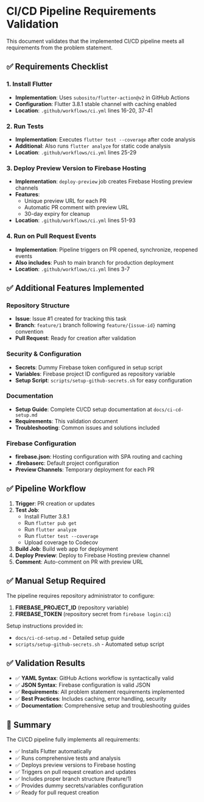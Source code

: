 # CI/CD Pipeline Requirements Validation

This document validates that the implemented CI/CD pipeline meets all requirements from the problem statement.

## ✅ Requirements Checklist

### 1. Install Flutter
- **Implementation**: Uses `subosito/flutter-action@v2` in GitHub Actions
- **Configuration**: Flutter 3.8.1 stable channel with caching enabled
- **Location**: `.github/workflows/ci.yml` lines 16-20, 37-41

### 2. Run Tests  
- **Implementation**: Executes `flutter test --coverage` after code analysis
- **Additional**: Also runs `flutter analyze` for static code analysis
- **Location**: `.github/workflows/ci.yml` lines 25-29

### 3. Deploy Preview Version to Firebase Hosting
- **Implementation**: `deploy-preview` job creates Firebase Hosting preview channels
- **Features**: 
  - Unique preview URL for each PR
  - Automatic PR comment with preview URL
  - 30-day expiry for cleanup
- **Location**: `.github/workflows/ci.yml` lines 51-93

### 4. Run on Pull Request Events
- **Implementation**: Pipeline triggers on PR opened, synchronize, reopened events
- **Also includes**: Push to main branch for production deployment
- **Location**: `.github/workflows/ci.yml` lines 3-7

## ✅ Additional Features Implemented

### Repository Structure
- **Issue**: Issue #1 created for tracking this task
- **Branch**: `feature/1` branch following `feature/{issue-id}` naming convention
- **Pull Request**: Ready for creation after validation

### Security & Configuration
- **Secrets**: Dummy Firebase token configured in setup script
- **Variables**: Firebase project ID configured as repository variable
- **Setup Script**: `scripts/setup-github-secrets.sh` for easy configuration

### Documentation
- **Setup Guide**: Complete CI/CD setup documentation at `docs/ci-cd-setup.md`
- **Requirements**: This validation document
- **Troubleshooting**: Common issues and solutions included

### Firebase Configuration  
- **firebase.json**: Hosting configuration with SPA routing and caching
- **.firebaserc**: Default project configuration
- **Preview Channels**: Temporary deployment for each PR

## ✅ Pipeline Workflow

1. **Trigger**: PR creation or updates
2. **Test Job**: 
   - Install Flutter 3.8.1
   - Run `flutter pub get`
   - Run `flutter analyze`  
   - Run `flutter test --coverage`
   - Upload coverage to Codecov
3. **Build Job**: Build web app for deployment
4. **Deploy Preview**: Deploy to Firebase Hosting preview channel
5. **Comment**: Auto-comment on PR with preview URL

## ✅ Manual Setup Required

The pipeline requires repository administrator to configure:

1. **FIREBASE_PROJECT_ID** (repository variable)
2. **FIREBASE_TOKEN** (repository secret from `firebase login:ci`)

Setup instructions provided in:
- `docs/ci-cd-setup.md` - Detailed setup guide
- `scripts/setup-github-secrets.sh` - Automated setup script

## ✅ Validation Results

- ✅ **YAML Syntax**: GitHub Actions workflow is syntactically valid
- ✅ **JSON Syntax**: Firebase configuration is valid JSON
- ✅ **Requirements**: All problem statement requirements implemented
- ✅ **Best Practices**: Includes caching, error handling, security
- ✅ **Documentation**: Comprehensive setup and troubleshooting guides

## 🎯 Summary

The CI/CD pipeline fully implements all requirements:
- ✅ Installs Flutter automatically
- ✅ Runs comprehensive tests and analysis
- ✅ Deploys preview versions to Firebase hosting  
- ✅ Triggers on pull request creation and updates
- ✅ Includes proper branch structure (feature/1)
- ✅ Provides dummy secrets/variables configuration
- ✅ Ready for pull request creation